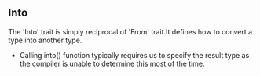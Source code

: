 ## Into

The 'Into' trait is simply reciprocal of 'From' trait.It defines how to convert a type into another type.

- Calling into() function typically requires us to specify the result type as the compiler is unable to determine this most of the time.